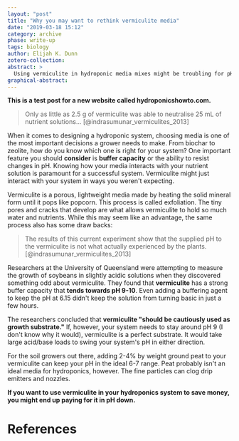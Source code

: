 ```yaml
---
layout: "post"
title: "Why you may want to rethink vermiculite media"
date: "2019-03-18 15:12"
category: archive
phase: write-up
tags: biology
author: Elijah K. Dunn
zotero-collection:
abstract: >
  Using vermiculite in hydroponic media mixes might be troubling for pH control.
graphical-abstract:
---
```


**This is a test post for a new website called hydroponicshowto.com.**

> Only as little as 2.5 g of vermiculite was able to
neutralise 25 mL of nutrient solutions... [@indrasumunar_vermiculites_2013]

When it comes to designing a hydroponic system, choosing media is one of the most important decisions a grower needs to make. From biochar to zeolite, how do you know which one is right for your system? One important feature you should **consider** is **buffer capacity** or the ability to resist changes in pH. Knowing how your media interacts with your nutrient solution is paramount for a successful system. Vermiculite might just interact with your system in ways you weren't expecting.

Vermiculite is a porous, lightweight media made by heating the solid mineral form until it pops like popcorn. This process is called exfoliation. The tiny pores and cracks that develop are what allows vermiculite to hold so much water and nutrients. While this may seem like an advantage, the same process also has some draw backs:

> The results of this current experiment show that the supplied pH to the vermiculite is not what actually experienced by the plants. [@indrasumunar_vermiculites_2013]

Researchers at the University of Queensland were attempting to measure the growth of soybeans in slightly acidic solutions when they discovered something odd about vermiculite. They found that **vermiculite** has a strong buffer capacity that **tends towards pH 9-10**. Even adding a buffering agent to keep the pH at 6.15 didn't keep the solution from turning basic in just a few hours.

The researchers concluded that **vermiculite "should be cautiously used as growth substrate."** If, however, your system needs to stay around pH 9 (I don't know why it would), vermiculite is a perfect substrate. It would take large acid/base loads to swing your system's pH in either direction.

For the soil growers out there, adding 2-4% by weight ground peat to your vermiculite can keep your pH in the ideal 6-7 range. Peat probably isn't an ideal media for hydroponics, however. The fine particles can clog drip emitters and nozzles.

**If you want to use vermiculite in your hydroponics system to save money, you might end up paying for it in pH down.**

# References
